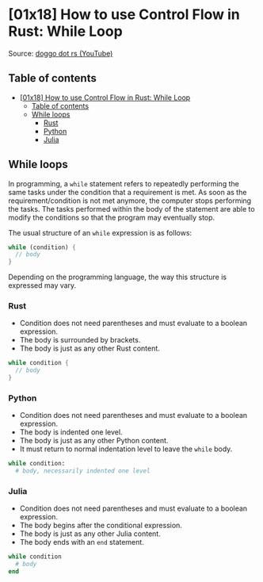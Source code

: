 # [01x18] How to use Control Flow in Rust: While Loop

Source: [doggo dot rs (YouTube)](https://www.youtube.com/watch?v=jYRsmmwVWVU)

## Table of contents

- [\[01x18\] How to use Control Flow in Rust: While Loop](#01x18-how-to-use-control-flow-in-rust-while-loop)
  - [Table of contents](#table-of-contents)
  - [While loops](#while-loops)
    - [Rust](#rust)
    - [Python](#python)
    - [Julia](#julia)

## While loops

In programming, a `while` statement refers to repeatedly performing the same tasks under the
 condition that a requirement is met. As soon as the requirement/condition is not met anymore, the
 computer stops performing the tasks. The tasks performed within the body of the statement are able
 to modify the conditions so that the program may eventually stop.

The usual structure of an `while` expression is as follows:

```rust
while (condition) {
  // body
}
```

Depending on the programming language, the way this structure is expressed may vary.

### Rust

- Condition does not need parentheses and must evaluate to a boolean expression.
- The body is surrounded by brackets.
- The body is just as any other Rust content.

```rust
while condition {
  // body
}
```

### Python

- Condition does not need parentheses and must evaluate to a boolean expression.
- The body is indented one level.
- The body is just as any other Python content.
- It must return to normal indentation level to leave the `while` body.

```python
while condition:
  # body, necessarily indented one level

```

### Julia

- Condition does not need parentheses and must evaluate to a boolean expression.
- The body begins after the conditional expression.
- The body is just as any other Julia content.
- The body ends with an `end` statement.

```julia
while condition
  # body
end
```
